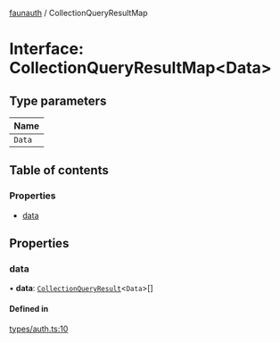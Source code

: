 [faunauth](../index.md) / CollectionQueryResultMap

# Interface: CollectionQueryResultMap<Data\>

## Type parameters

| Name |
| :------ |
| `Data` |

## Table of contents

### Properties

- [data](CollectionQueryResultMap.md#data)

## Properties

### data

• **data**: [`CollectionQueryResult`](CollectionQueryResult.md)<`Data`\>[]

#### Defined in

[types/auth.ts:10](https://github.com/alexnitta/faunauth/blob/13b973e/src/types/auth.ts#L10)
